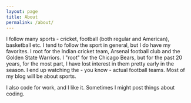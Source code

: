 ```yaml
---
layout: page
title: About
permalink: /about/
---
```



I follow many sports - cricket, football (both regular and American), basketball etc. I tend to follow the sport in general, but I do have my favorites. I root for the Indian cricket team, Arsenal football club and the Golden State Warriors. I "root" for the Chicago Bears, but for the past 20 years, for the most part, I have lost interest in them pretty early in the season. I end up watching the - you know - actual football teams. Most of my blog will be about sports.

I also code for work, and I like it. Sometimes I might post things about coding.
